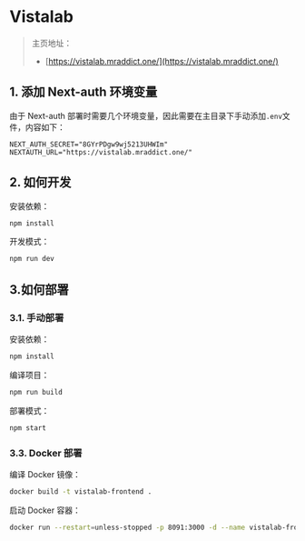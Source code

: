 # Vistalab

> 主页地址：
>
> - [https://vistalab.mraddict.one/](https://vistalab.mraddict.one/)

## 1. 添加 Next-auth 环境变量

由于 Next-auth 部署时需要几个环境变量，因此需要在主目录下手动添加`.env`文件，内容如下：

```env
NEXT_AUTH_SECRET="8GYrPDgw9wj5213UHWIm"
NEXTAUTH_URL="https://vistalab.mraddict.one/"
```

## 2. 如何开发

安装依赖：

```bash
npm install
```

开发模式：

```bash
npm run dev
```

## 3.如何部署

### 3.1. 手动部署

安装依赖：

```bash
npm install
```

编译项目：

```bash
npm run build
```

部署模式：

```bash
npm start
```

### 3.3. Docker 部署

编译 Docker 镜像：

```bash
docker build -t vistalab-frontend .
```

启动 Docker 容器：

```bash
docker run --restart=unless-stopped -p 8091:3000 -d --name vistalab-frontend vistalab-frontend
```
